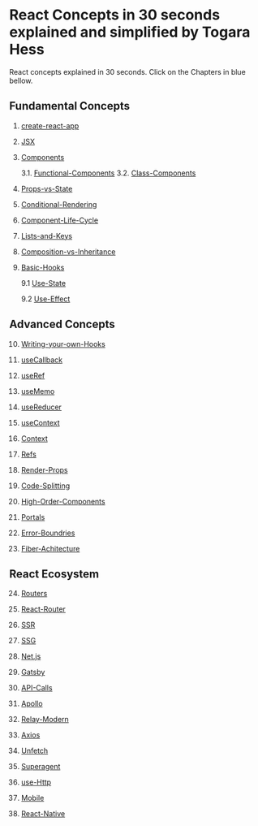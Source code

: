 # React Concepts in 30 seconds explained and simplified by Togara Hess

React concepts explained in 30 seconds.
Click on the Chapters in blue bellow.

## Fundamental Concepts

1.  [create-react-app](create-react-app.md)

2.  [JSX](JSX.md)

3.  [Components](Components.md)

    3.1. [Functional-Components](components-functional-components.md)
    3.2. [Class-Components](components-class-components.md)

4.  [Props-vs-State](Props-vs-State.md)

5.  [Conditional-Rendering](Conditional-Rendering.md)

6.  [Component-Life-Cycle](Component-Life-Cycle.md)

7.  [Lists-and-Keys](Lists-and-Keys.md)

8.  [Composition-vs-Inheritance](Composition-vs-Inheritance.md)

9.  [Basic-Hooks](Basic-Hooks.md)

    9.1 [ Use-State](Basic-Hooks-Use-State.md)

    9.2 [Use-Effect](Basic-Hooks-Use-Effect.md)

## Advanced Concepts

10. [Writing-your-own-Hooks](Writing-your-own-Hooks.md)

11. [useCallback](useCallback.md)

12. [useRef](useRef.md)

13. [useMemo](useMemo.md)

14. [useReducer](useReducer.md)

15. [useContext](useContext.md)

16. [Context](Context.md)

17. [Refs](Refs.md)

18. [Render-Props](Render-Props.md)

19. [Code-Splitting](Code-Splitting.md)

20. [High-Order-Components](High-Order-Components.md)

21. [Portals](Portals.md)

22. [Error-Boundries](Error-Boundries.md)

23. [Fiber-Achitecture](Fiber-Achitecture.md)

## React Ecosystem

24. [Routers](Routers.md)

25. [React-Router](React-Router.md)

26. [SSR](SSR.md)

27. [SSG](SSG.md)

28. [Net.js](Net.js.md)

29. [Gatsby](Gatsby.md)

30. [API-Calls](API-Calls.md)

31. [Apollo](Apollo.md)

32. [Relay-Modern](Relay-Modern.md)

33. [Axios](Axios.md)

34. [Unfetch](Unfetch.md)

35. [Superagent](Superagent.md)

36. [use-Http](use-Http.md)

37. [Mobile](Mobile.md)

38. [React-Native](React-Native.md)

